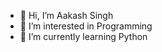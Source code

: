 - 👋 Hi, I’m Aakash Singh
- 👀 I’m interested in Programming
- 🌱 I’m currently learning Python

<!---
AakashCreator/AakashCreator is a ✨ special ✨ repository because its `README.md` (this file) appears on your GitHub profile.
You can click the Preview link to take a look at your changes.
--->
